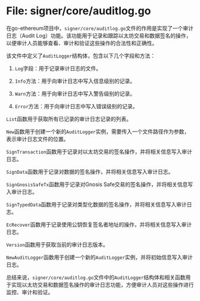 # File: signer/core/auditlog.go

在go-ethereum项目中，`signer/core/auditlog.go`文件的作用是实现了一个审计日志（Audit Log）功能。该功能用于记录和跟踪以太坊交易和数据签名的操作，以便审计人员能够查看、审计和验证这些操作的合法性和正确性。

该文件中定义了`AuditLogger`结构体，包含以下几个字段和方法：

1. `Log`字段：用于记录审计日志的文件。

2. `Info`方法：用于向审计日志中写入信息级别的记录。

3. `Warn`方法：用于向审计日志中写入警告级别的记录。

4. `Error`方法：用于向审计日志中写入错误级别的记录。

`List`函数用于获取所有已记录的审计日志记录的列表。

`New`函数用于创建一个新的`AuditLogger`实例，需要传入一个文件路径作为参数，表示审计日志文件的位置。

`SignTransaction`函数用于记录对以太坊交易的签名操作，并将相关信息写入审计日志。

`SignData`函数用于记录对数据的签名操作，并将相关信息写入审计日志。

`SignGnosisSafeTx`函数用于记录对Gnosis Safe交易的签名操作，并将相关信息写入审计日志。

`SignTypedData`函数用于记录对类型化数据的签名操作，并将相关信息写入审计日志。

`EcRecover`函数用于记录使用公钥恢复签名者地址的操作，并将相关信息写入审计日志。

`Version`函数用于获取当前的审计日志版本。

`NewAuditLogger`函数用于创建一个新的`AuditLogger`实例，并将初始信息写入审计日志。

总结来说，`signer/core/auditlog.go`文件中的`AuditLogger`结构体和相关函数用于实现以太坊交易和数据签名操作的审计日志功能，方便审计人员对这些操作进行监控、审计和验证。

